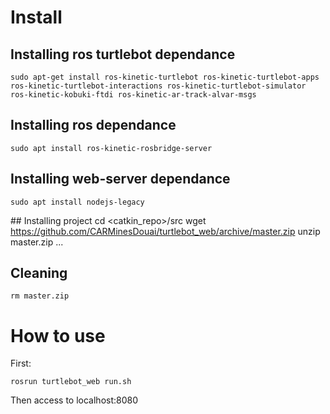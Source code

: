 # Install

## Installing ros turtlebot dependance
	sudo apt-get install ros-kinetic-turtlebot ros-kinetic-turtlebot-apps ros-kinetic-turtlebot-interactions ros-kinetic-turtlebot-simulator ros-kinetic-kobuki-ftdi ros-kinetic-ar-track-alvar-msgs

## Installing ros dependance	
	sudo apt install ros-kinetic-rosbridge-server 

## Installing web-server dependance	
	sudo apt install nodejs-legacy

## Installing project
	cd <catkin_repo>/src
	wget https://github.com/CARMinesDouai/turtlebot_web/archive/master.zip
	unzip master.zip
	...

## Cleaning
	rm master.zip
	
# How to use

First:

	rosrun turtlebot_web run.sh

Then access to localhost:8080
